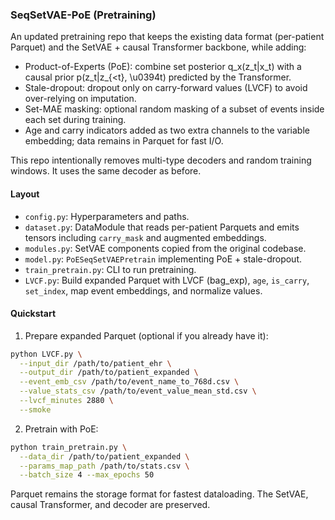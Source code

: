 ### SeqSetVAE-PoE (Pretraining)

An updated pretraining repo that keeps the existing data format (per-patient Parquet) and the SetVAE + causal Transformer backbone, while adding:

- Product-of-Experts (PoE): combine set posterior q_x(z_t|x_t) with a causal prior p(z_t|z_{<t}, \u0394t) predicted by the Transformer.
- Stale-dropout: dropout only on carry-forward values (LVCF) to avoid over-relying on imputation.
- Set-MAE masking: optional random masking of a subset of events inside each set during training.
- Age and carry indicators added as two extra channels to the variable embedding; data remains in Parquet for fast I/O.

This repo intentionally removes multi-type decoders and random training windows. It uses the same decoder as before.

#### Layout

- `config.py`: Hyperparameters and paths.
- `dataset.py`: DataModule that reads per-patient Parquets and emits tensors including `carry_mask` and augmented embeddings.
- `modules.py`: SetVAE components copied from the original codebase.
- `model.py`: `PoESeqSetVAEPretrain` implementing PoE + stale-dropout.
- `train_pretrain.py`: CLI to run pretraining.
- `LVCF.py`: Build expanded Parquet with LVCF (bag_exp), `age`, `is_carry`, `set_index`, map event embeddings, and normalize values.

#### Quickstart

1) Prepare expanded Parquet (optional if you already have it):

```bash
python LVCF.py \
  --input_dir /path/to/patient_ehr \
  --output_dir /path/to/patient_expanded \
  --event_emb_csv /path/to/event_name_to_768d.csv \
  --value_stats_csv /path/to/event_value_mean_std.csv \
  --lvcf_minutes 2880 \
  --smoke
```

2) Pretrain with PoE:

```bash
python train_pretrain.py \
  --data_dir /path/to/patient_expanded \
  --params_map_path /path/to/stats.csv \
  --batch_size 4 --max_epochs 50
```

Parquet remains the storage format for fastest dataloading. The SetVAE, causal Transformer, and decoder are preserved.

